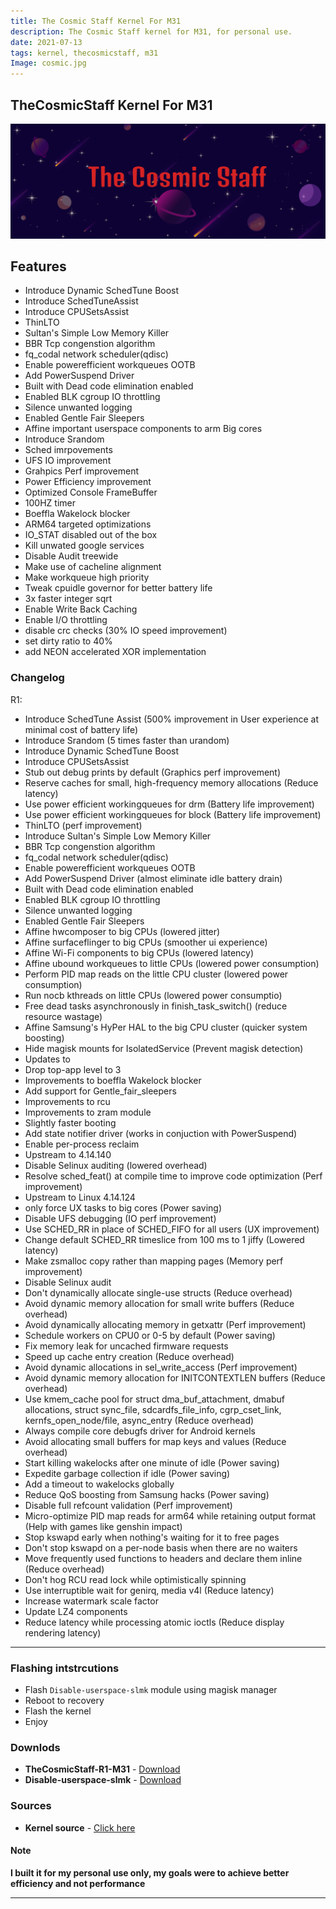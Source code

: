 ```yaml
---
title: The Cosmic Staff Kernel For M31
description: The Cosmic Staff kernel for M31, for personal use.
date: 2021-07-13
tags: kernel, thecosmicstaff, m31
Image: cosmic.jpg
---
```

## TheCosmicStaff Kernel For M31

<center>
<img src="https://raw.githubusercontent.com/Dark-Matter7232/Dark-Matter7232.github.io/v2/img/cosmic.jpg">
</center>

## Features

* Introduce Dynamic SchedTune Boost
* Introduce SchedTuneAssist
* Introduce CPUSetsAssist
* ThinLTO
* Sultan's Simple Low Memory Killer
* BBR Tcp congenstion algorithm
* fq_codal network scheduler(qdisc)
* Enable powerefficient workqueues OOTB
* Add PowerSuspend Driver
* Built with Dead code elimination enabled
* Enabled BLK cgroup IO throttling
* Silence unwanted logging
* Enabled Gentle Fair Sleepers
* Affine important userspace components to arm Big cores
* Introduce Srandom
* Sched imrpovements
* UFS IO improvement
* Grahpics Perf improvement
* Power Efficiency improvement
* Optimized Console FrameBuffer
* 100HZ timer
* Boeffla Wakelock blocker
* ARM64 targeted optimizations
* IO_STAT disabled out of the box
* Kill unwated google services
* Disable Audit treewide
* Make use of cacheline alignment
* Make workqueue high priority
* Tweak cpuidle governor for better battery life
* 3x faster integer sqrt
* Enable Write Back Caching
* Enable I/O throttling
* disable crc checks (30% IO speed improvement)
* set dirty ratio to 40%
* add NEON accelerated XOR implementation

### Changelog

R1:

* Introduce SchedTune Assist (500% improvement in User experience at minimal cost of battery life)
* Introduce Srandom (5 times faster than urandom)
* Introduce Dynamic SchedTune Boost
* Introduce CPUSetsAssist
* Stub out debug prints by default (Graphics perf improvement)
* Reserve caches for small, high-frequency memory allocations (Reduce latency)
* Use power efficient workingqueues for drm (Battery life improvement)
* Use power efficient workingqueues for block (Battery life improvement)
* ThinLTO (perf improvement)
* Introduce Sultan's Simple Low Memory Killer
* BBR Tcp congenstion algorithm
* fq_codal network scheduler(qdisc)
* Enable powerefficient workqueues OOTB
* Add PowerSuspend Driver (almost eliminate idle battery drain)
* Built with Dead code elimination enabled
* Enabled BLK cgroup IO throttling
* Silence unwanted logging
* Enabled Gentle Fair Sleepers
* Affine hwcomposer to big CPUs (lowered jitter)
* Affine surfaceflinger to big CPUs (smoother ui experience)
* Affine Wi-Fi components to big CPUs (lowered latency)
* Affine ubound workqueues to little CPUs (lowered power consumption)
* Perform PID map reads on the little CPU cluster (lowered power consumption)
* Run nocb kthreads on little CPUs (lowered power consumptio)
* Free dead tasks asynchronously in finish_task_switch() (reduce resource wastage)
* Affine Samsung's HyPer HAL to the big CPU cluster (quicker system boosting)
* Hide magisk mounts for IsolatedService (Prevent magisk detection)
* Updates to 
* Drop top-app level to 3
* Improvements to boeffla Wakelock blocker
* Add support for Gentle_fair_sleepers
* Improvements to rcu
* Improvements to zram module
* Slightly faster booting
* Add state notifier driver (works in conjuction with PowerSuspend)
* Enable per-process reclaim
* Upstream to 4.14.140
* Disable Selinux auditing (lowered overhead)
* Resolve sched_feat() at compile time to improve code optimization  (Perf improvement) 
* Upstream to Linux 4.14.124 
* only force UX tasks to big cores (Power saving) 
* Disable UFS debugging (IO perf improvement) 
* Use SCHED_RR in place of SCHED_FIFO for all users (UX improvement) 
* Change default SCHED_RR timeslice from 100 ms to 1 jiffy (Lowered latency) 
* Make zsmalloc copy rather than mapping pages (Memory perf improvement) 
* Disable Selinux audit 
* Don't dynamically allocate single-use structs (Reduce overhead) 
* Avoid dynamic memory allocation for small write buffers (Reduce overhead) 
* Avoid dynamically allocating memory in getxattr (Perf improvement) 
* Schedule workers on CPU0 or 0-5 by default (Power saving) 
* Fix memory leak for uncached firmware requests 
* Speed up cache entry creation (Reduce overhead) 
* Avoid dynamic allocations in sel_write_access (Perf improvement) 
* Avoid dynamic memory allocation for INITCONTEXTLEN buffers (Reduce overhead) 
* Use kmem_cache pool for struct dma_buf_attachment, dmabuf allocations, struct sync_file, sdcardfs_file_info, cgrp_cset_link, kernfs_open_node/file, async_entry (Reduce overhead) 
* Always compile core debugfs driver for Android kernels 
* Avoid allocating small buffers for map keys and values (Reduce overhead) 
* Start killing wakelocks after one minute of idle (Power saving) 
* Expedite garbage collection if idle (Power saving) 
* Add a timeout to wakelocks globally 
* Reduce QoS boosting from Samsung hacks (Power saving) 
* Disable full refcount validation (Perf improvement) 
* Micro-optimize PID map reads for arm64 while retaining output format (Help with games like genshin impact) 
* Stop kswapd early when nothing's waiting for it to free pages 
* Don't stop kswapd on a per-node basis when there are no waiters 
* Move frequently used functions to headers and declare them inline (Reduce overhead) 
* Don't hog RCU read lock while optimistically spinning 
* Use interruptible wait for genirq, media v4l (Reduce latency) 
* Increase watermark scale factor 
* Update LZ4 components 
* Reduce latency while processing atomic ioctls (Reduce display rendering latency) 

<hr>

### Flashing intstrcutions

* Flash ```Disable-userspace-slmk``` module using magisk manager
* Reboot to recovery
* Flash the kernel
* Enjoy

### Downlods

* **TheCosmicStaff-R1-M31** - [Download](https://github.com/Dark-Matter7232/The-Cosmic-Staff/releases/download/R1-M31/CosmicStaff-ONEUI-R1-M31.zip)
* **Disable-userspace-slmk** - [Download](https://github.com/Dark-Matter7232/The-Cosmic-Staff/releases/download/R1-M31/Disable-userspace-slmk.zip)

### Sources

* **Kernel source** - [Click here](https://github.com/Dark-Matter7232/The-Cosmic-Staff)

#### Note

__I built it for my personal use only, my goals were to achieve better efficiency and not performance__

<hr>
<script src="https://utteranc.es/client.js"
        repo="Dark-Matter7232/Dark-Matter7232.github.io"
        issue-term="pathname"
        theme="github-dark-orange"
        crossorigin="anonymous"
        async>
</script>
